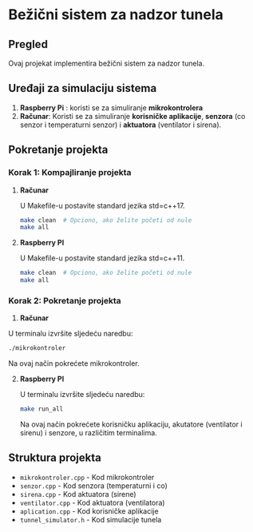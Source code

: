 # Bežični sistem za nadzor tunela  

## Pregled

Ovaj projekat implementira bežični sistem za nadzor tunela.  

## Uređaji za simulaciju sistema

1. **Raspberry Pi** : koristi se za simuliranje **mikrokontrolera**
2. **Računar**: Koristi se za simuliranje **korisničke aplikacije**, **senzora** (co senzor i temperaturni senzor) i **aktuatora** (ventilator i sirena).  

## Pokretanje projekta
### Korak 1: Kompajliranje projekta

1. **Računar**
   
   U Makefile-u postavite standard jezika std=c++17.
   ```bash
   make clean  # Opciono, ako želite početi od nule
   make all
   ```

2. **Raspberry PI**

   U Makefile-u postavite standard jezika std=c++11.
   ```bash
   make clean  # Opciono, ako želite početi od nule
   make all
   ```

### Korak 2: Pokretanje projekta

1. **Računar**

  U terminalu izvršite sljedeću naredbu:
   ```bash
   ./mikrokontroler
   ```
   Na ovaj način pokrećete mikrokontroler.

2. **Raspberry PI**

   U terminalu izvršite sljedeću naredbu:
   ```bash
   make run_all
   ```
   Na ovaj način pokrećete korisničku aplikaciju, akutatore (ventilator i sirenu) i senzore, u različitim terminalima.

## Struktura projekta

- `mikrokontroler.cpp` - Kod mikrokontroler
- `senzor.cpp` - Kod senzora (temperaturni i co)
- `sirena.cpp` - Kod aktuatora (sirene)
- `ventilator.cpp` - Kod aktuatora (ventilatora)
- `aplication.cpp` - Kod korisničke aplikacije
- `tunnel_simulator.h` - Kod simulacije tunela

